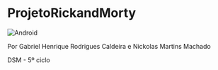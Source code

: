 # ProjetoRickandMorty

![Android]([https://media.giphy.com/media/llarwdtFqG63IlqUR1/giphy.gif])

Por Gabriel Henrique Rodrigues Caldeira e Nickolas Martins Machado

DSM - 5º ciclo
